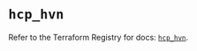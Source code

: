 # `hcp_hvn`

Refer to the Terraform Registry for docs: [`hcp_hvn`](https://registry.terraform.io/providers/hashicorp/hcp/0.110.0/docs/resources/hvn).
